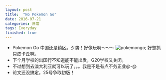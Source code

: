 ```yaml
---
layout: post
title:  "No Pokemon Go"
date: 2016-07-21
categories: 日常
tags: Everyday
finished: true
---
```


- Pokemon Go 中国还是锁区。歹势！好像玩啊～～～
    ![pokemongo](http://uploads.yeyoujia.com/cms/images/2016/07/13/5785b2342bc1d198684736.png);
    好想抓只皮卡丘啊。
- 下个月学校的出国行不知道能不能出发，G20学校又关闭。
- 不过想到去澳大利亚就可以玩了。。。我是不是有点不务正业@-@   
- 论文还没搞定。25号争取初版！
